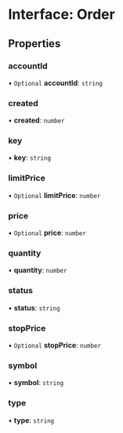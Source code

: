 # Interface: Order

## Properties

### accountId

• `Optional` **accountId**: `string`

### created

• **created**: `number`

### key

• **key**: `string`

### limitPrice

• `Optional` **limitPrice**: `number`

### price

• `Optional` **price**: `number`

### quantity

• **quantity**: `number`

### status

• **status**: `string`

### stopPrice

• `Optional` **stopPrice**: `number`

### symbol

• **symbol**: `string`

### type

• **type**: `string`
